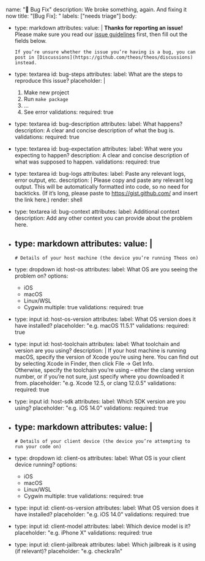 name: "🐛 Bug Fix"
description: We broke something, again. And fixing it now 
title: "[Bug Fix]: "
labels: ["needs triage"]
body:
- type: markdown
  attributes:
  value: |
  **Thanks for reporting an issue!** Please make sure you read our [issue guidelines](https://github.com/theos/theos/blob/master/.github/CONTRIBUTING.md) first, then fill out the fields below.

      If you’re unsure whether the issue you’re having is a bug, you can post in [Discussions](https://github.com/theos/theos/discussions) instead.

- type: textarea
  id: bug-steps
  attributes:
  label: What are the steps to reproduce this issue?
  placeholder: |
  1. Make new project
  2. Run `make package`
  3. …
  4. See error
  validations:
  required: true

- type: textarea
  id: bug-description
  attributes:
  label: What happens?
  description: A clear and concise description of what the bug is.
  validations:
  required: true

- type: textarea
  id: bug-expectation
  attributes:
  label: What were you expecting to happen?
  description: A clear and concise description of what was supposed to happen.
  validations:
  required: true

- type: textarea
  id: bug-logs
  attributes:
  label: Paste any relevant logs, error output, etc.
  description: |
  Please copy and paste any relevant log output. This will be automatically formatted into code, so no need for backticks.
  (If it’s long, please paste to https://gist.github.com/ and insert the link here.)
  render: shell

- type: textarea
  id: bug-context
  attributes:
  label: Additional context
  description: Add any other context you can provide about the problem here.

- type: markdown
  attributes:
  value: |
  ----

      # Details of your host machine (the device you’re running Theos on)

- type: dropdown
  id: host-os
  attributes:
  label: What OS are you seeing the problem on?
  options:
  - iOS
  - macOS
  - Linux/WSL
  - Cygwin
  multiple: true
  validations:
  required: true

- type: input
  id: host-os-version
  attributes:
  label: What OS version does it have installed?
  placeholder: "e.g. macOS 11.5.1"
  validations:
  required: true

- type: input
  id: host-toolchain
  attributes:
  label: What toolchain and version are you using?
  description: |
  If your host machine is running macOS, specify the version of Xcode you’re using here. You can find out by selecting Xcode in Finder, then click File &rarr; Get Info.  
  Otherwise, specify the toolchain you’re using – either the clang version number, or if you’re not sure, just specify where you downloaded it from.
  placeholder: "e.g. Xcode 12.5, or clang 12.0.5"
  validations:
  required: true

- type: input
  id: host-sdk
  attributes:
  label: Which SDK version are you using?
  placeholder: "e.g. iOS 14.0"
  validations:
  required: true

- type: markdown
  attributes:
  value: |
  ----

      # Details of your client device (the device you’re attempting to run your code on)

- type: dropdown
  id: client-os
  attributes:
  label: What OS is your client device running?
  options:
  - iOS
  - macOS
  - Linux/WSL
  - Cygwin
  multiple: true
  validations:
  required: true

- type: input
  id: client-os-version
  attributes:
  label: What OS version does it have installed?
  placeholder: "e.g. iOS 14.0"
  validations:
  required: true

- type: input
  id: client-model
  attributes:
  label: Which device model is it?
  placeholder: "e.g. iPhone X"
  validations:
  required: true

- type: input
  id: client-jailbreak
  attributes:
  label: Which jailbreak is it using (if relevant)?
  placeholder: "e.g. checkra1n"
